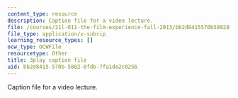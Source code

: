 ```yaml
---
content_type: resource
description: Caption file for a video lecture.
file: /courses/21l-011-the-film-experience-fall-2013/bb2d8415570b58028fdb7fa1de2c0256_tHttGDNmgKI.vtt
file_type: application/x-subrip
learning_resource_types: []
ocw_type: OCWFile
resourcetype: Other
title: 3play caption file
uid: bb2d8415-570b-5802-8fdb-7fa1de2c0256
---
```

Caption file for a video lecture.

